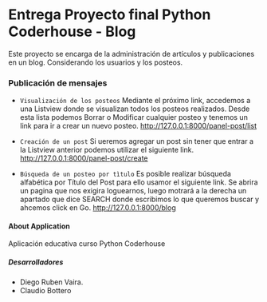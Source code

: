 

# Entrega Proyecto final Python Coderhouse - Blog

Este proyecto se encarga de la administración de artículos y publicaciones en un blog. Considerando los usuarios y los posteos.

### Publicación de mensajes
- `Visualización de los posteos`
Mediante el próximo link, accedemos a una Listview donde se visualizan todos los posteos realizados. Desde esta lista podemos Borrar o Modificar cualquier posteo y tenemos un link para ir a crear un nuevo posteo.
http://127.0.0.1:8000/panel-post/list

- `Creación de un post`
Si ueremos agregar un post sin tener que entrar a la Listview anterior podemos utilizar el siguiente link.
http://127.0.0.1:8000/panel-post/create

- `Búsqueda de un posteo por tìtulo`
Es posible realizar búsqueda alfabética por Título del Post para ello usamor el siguiente link. Se abrira un pagina que nos exigira loguearnos, luego motrará a la derecha un apartado que dice SEARCH donde escribimos lo que queremos buscar y ahcemos click en Go.
http://127.0.0.1:8000/blog




#### About Application

Aplicación educativa curso Python Coderhouse


##### Desarrolladores

- Diego Ruben Vaira.
- Claudio Bottero


